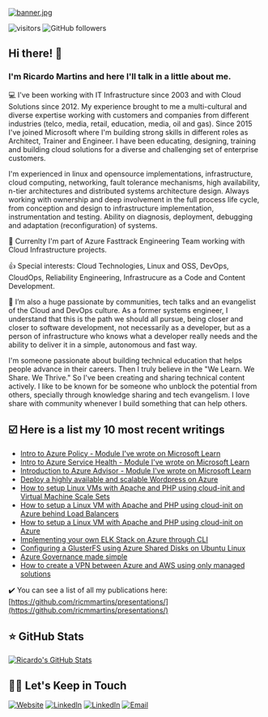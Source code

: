[![banner.jpg](https://i.postimg.cc/1XX0wxws/banner.jpg)](https://postimg.cc/PvG8nRSR)

![visitors](https://visitor-badge.glitch.me/badge?page_id=ricmmartins.visitor-badge)
![GitHub followers](https://img.shields.io/github/followers/ricmmartins?style=social)

<h2>Hi there! 👋</h2>

<h3>I'm Ricardo Martins and here I'll talk in a little about me.</h3>

💻 I've been working with IT Infrastructure since 2003 and with Cloud Solutions since 2012. My experience brought to me a multi-cultural and diverse expertise working with customers and companies from different industries (telco, media, retail, education, media, oil and gas). Since 2015 I've joined Microsoft where I'm building strong skills in different roles as Architect, Trainer and Engineer. I have been educating, designing, training and building cloud solutions for a diverse and challenging set of enterprise customers.

I'm experienced in linux and opensource implementations, infrastructure, cloud computing, networking, fault tolerance mechanisms, high availability, n-tier architectures and distributed systems architecture design. Always working with ownership and deep involvement in the full process life cycle, from conception and design to infrastructure implementation, instrumentation and testing. Ability on diagnosis, deployment, debugging and adaptation (reconfiguration) of systems.

💼 Currenlty I'm part of Azure Fasttrack Engineering Team working with Cloud Infrastructure projects.

👍 Special interests: Cloud Technologies, Linux and OSS, DevOps, CloudOps, Reliability Engineering, Infrastrucure as a Code and Content Development.

💬 I’m also a huge passionate by communities, tech talks and an evangelist of the Cloud and DevOps culture. As a former systems engineer, I understand that this is the path we should all pursue, being closer and closer to software development, not necessarily as a developer, but as a person of infrastructure who knows what a developer really needs and the ability to deliver it in a simple, autonomous and fast way. 

I'm someone passionate about building technical education that helps people advance in their careers. Then I truly believe in the "We Learn. We Share. We Thrive." So I've been creating and sharing technical content actively. I like to be known for be someone who unblock the potential from others, specially through knowledge sharing and tech evangelism. I love share with community whenever I build something that can help others.

<h2>☑️ Here is a list my 10 most recent writings</h2>

* [Intro to Azure Policy - Module I've wrote on Microsoft Learn](https://docs.microsoft.com/en-us/learn/modules/intro-to-azure-policy/)
* [Intro to Azure Service Health - Module I've wrote on Microsoft Learn](https://docs.microsoft.com/en-us/learn/modules/intro-to-azure-service-health/)
* [Introduction to Azure Advisor - Module I've wrote on Microsoft Learn](https://docs.microsoft.com/en-us/learn/modules/intro-to-azure-advisor/)
* [Deploy a highly available and scalable Wordpress on Azure](https://github.com/ricmmartins/highly-available-scalable-wordpress-azure/)
* [How to setup Linux VMs with Apache and PHP using cloud-init and Virtual Machine Scale Sets](https://github.com/ricmmartins/linuxvm-cloud-init-vmss)
* [How to setup a Linux VM with Apache and PHP using cloud-init on Azure behind Load Balancers](https://github.com/ricmmartins/linuxvm-cloud-init-loadbalancer/)
* [How to setup a Linux VM with Apache and PHP using cloud-init on Azure](https://github.com/ricmmartins/linuxvm-cloud-init/)
* [Implementing your own ELK Stack on Azure through CLI](https://github.com/ricmmartins/elk-stack-azure)
* [Configuring a GlusterFS using Azure Shared Disks on Ubuntu Linux](https://github.com/ricmmartins/glusterfs-azure-shared-disks)
* [Azure Governance made simple](https://github.com/ricmmartins/azure-governance-made-simple)
* [How to create a VPN between Azure and AWS using only managed solutions](https://github.com/ricmmartins/azure-vpn-aws)

✔️ You can see a list of all my publications here: [https://github.com/ricmmartins/presentations/](https://github.com/ricmmartins/presentations/)

<h2>⭐ GitHub Stats</h2>

[![Ricardo's GitHub Stats](https://github-readme-stats.vercel.app/api?username=ricmmartins&show_icons=true)](https://github.com/ricmmartins)

<h2> 🤝🏻 Let's Keep in Touch </h2>

<p align="left">
<a href="https://rmartins.cloud/"><img alt="Website" src="https://img.shields.io/badge/Website-rmartins.cloud-blue?style=flat-square&logo=google-chrome"></a>
<a href="https://www.linkedin.com/in/ricmmartins/"><img alt="LinkedIn" src="https://img.shields.io/badge/LinkedIn-Ricardo%20Martins-blue?style=flat-square&logo=linkedin"></a>
<a href="https://www.twitter.com/ricmmartins/"><img alt="LinkedIn" src="https://img.shields.io/badge/Twitter-Ricardo%20Martins-blue?style=flat-square&logo=twitter"></a>
<a href="mailto:rmmartins@outlook.com"><img alt="Email" src="https://img.shields.io/badge/Email-rmmartins@outlook.com-blue?style=flat-square&logo=gmail"></a>
</p>


<!-- ### Hi there 👋-->

<!--
**ricmmartins/ricmmartins** is a ✨ _special_ ✨ repository because its `README.md` (this file) appears on your GitHub profile.

Here are some ideas to get you started:

- 🔭 I’m currently working on ...
- 🌱 I’m currently learning ...
- 👯 I’m looking to collaborate on ...
- 🤔 I’m looking for help with ...
- 💬 Ask me about ...
- 📫 How to reach me: ...
- 😄 Pronouns: ...
- ⚡ Fun fact: ...
-->


